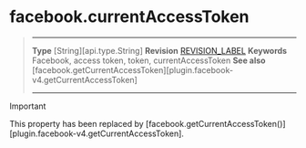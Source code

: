 # facebook.currentAccessToken

> --------------------- ------------------------------------------------------------------------------------------
> __Type__              [String][api.type.String]
> __Revision__          [REVISION_LABEL](REVISION_URL)
> __Keywords__          Facebook, access token, token, currentAccessToken
> __See also__          [facebook.getCurrentAccessToken][plugin.facebook-v4.getCurrentAccessToken]
> --------------------- ------------------------------------------------------------------------------------------


<div class="guide-notebox-imp">
<div class="notebox-title-imp">Important</div>

This property has been replaced by [facebook.getCurrentAccessToken()][plugin.facebook-v4.getCurrentAccessToken].

</div>
